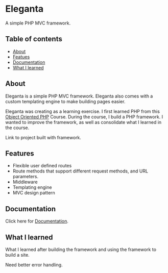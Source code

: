 # Eleganta

A simple PHP MVC framework.

## Table of contents

- [About](#About)
- [Featues](#Features)
- [Documentation](#Documentation)
- [What I learned](#What-I-learned)

## About

Eleganta is a simple PHP MVC framework. 
Eleganta also comes with a custom templating engine to make building pages easier.

Eleganta was creating as a learning exercise. I first learned PHP from this [Object Oriented PHP](https://www.udemy.com/course/object-oriented-php-mvc/) Course. During the course, I build a PHP framework. I wanted to improve the framework, as well as consolidate what I learned in the course.

Link to project built with framework.

## Features

- Flexible user defined routes
- Route methods that support different request methods, and URL parameters.
- Middleware
- Templating engine
- MVC design pattern

## Documentation

Click here for [Documentation](https://github.com/CallumM1999/Eleganta/blob/master/DOCUMENTATION.md).

## What I learned

What I learned after building the framework and using the framework to build a site.

Need better error handling.